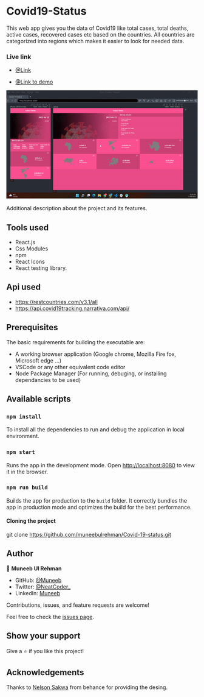 # Covid19-Status

This web app gives you the data of Covid19 like total cases, total deaths, active cases, recovered cases etc based on the countries. All countries are categorized into regions which makes it easier to look for needed data.

### Live link

- [@Link](https://covid19status-stats.netlify.app/)

- [@Link to demo](https://www.loom.com/share/4e11bd2e407740bfbabc8138b6ef4608)

![screenshot](./screenshot.gif)

Additional description about the project and its features.

## Tools used

- React.js
- Css Modules
- npm
- React Icons
- React testing library.

## Api used

- https://restcountries.com/v3.1/all
- https://api.covid19tracking.narrativa.com/api/

## Prerequisites

The basic requirements for building the executable are:

- A working browser application (Google chrome, Mozilla Fire fox, Microsoft edge ...)
- VSCode or any other equivalent code editor
- Node Package Manager (For running, debuging, or installing dependancies to be used)

## Available scripts

### `npm install`

To install all the dependencies to run and debug the application in local environment.

### `npm start`

Runs the app in the development mode.
Open [http://localhost:8080](http://localhost:8080) to view it in the browser.

### `npm run build`

Builds the app for production to the `build` folder.
It correctly bundles the app in production mode and optimizes the build for the best performance.

#### Cloning the project

git clone https://github.com/muneebulrehman/Covid-19-status.git

## Author

👤 **Muneeb Ul Rehman**

- GitHub: [@Muneeb](https://github.com/muneebulrehman)
- Twitter: [@NeatCoder\_](https://twitter.com/NeatCoder_)
- LinkedIn: [Muneeb](https://www.linkedin.com/in/muneeb-ul-rehman-33903b159/)

Contributions, issues, and feature requests are welcome!

Feel free to check the [issues page](https://github.com/muneebulrehman/Covid-19-status/issues).

## Show your support

Give a ⭐️ if you like this project!

## Acknowledgements
 
 Thanks to [Nelson Sakwa](behance.net/sakwadesignstudio) from behance for providing the desing.
